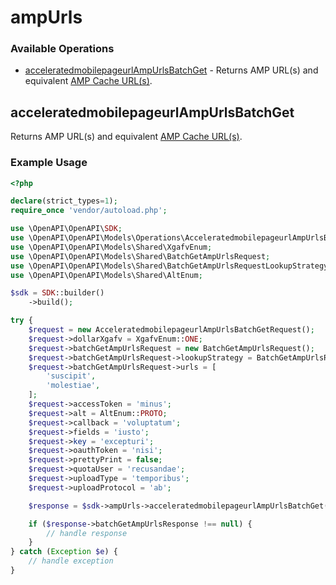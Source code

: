 # ampUrls

### Available Operations

* [acceleratedmobilepageurlAmpUrlsBatchGet](#acceleratedmobilepageurlampurlsbatchget) - Returns AMP URL(s) and equivalent [AMP Cache URL(s)](/amp/cache/overview#amp-cache-url-format).

## acceleratedmobilepageurlAmpUrlsBatchGet

Returns AMP URL(s) and equivalent [AMP Cache URL(s)](/amp/cache/overview#amp-cache-url-format).

### Example Usage

```php
<?php

declare(strict_types=1);
require_once 'vendor/autoload.php';

use \OpenAPI\OpenAPI\SDK;
use \OpenAPI\OpenAPI\Models\Operations\AcceleratedmobilepageurlAmpUrlsBatchGetRequest;
use \OpenAPI\OpenAPI\Models\Shared\XgafvEnum;
use \OpenAPI\OpenAPI\Models\Shared\BatchGetAmpUrlsRequest;
use \OpenAPI\OpenAPI\Models\Shared\BatchGetAmpUrlsRequestLookupStrategyEnum;
use \OpenAPI\OpenAPI\Models\Shared\AltEnum;

$sdk = SDK::builder()
    ->build();

try {
    $request = new AcceleratedmobilepageurlAmpUrlsBatchGetRequest();
    $request->dollarXgafv = XgafvEnum::ONE;
    $request->batchGetAmpUrlsRequest = new BatchGetAmpUrlsRequest();
    $request->batchGetAmpUrlsRequest->lookupStrategy = BatchGetAmpUrlsRequestLookupStrategyEnum::IN_INDEX_DOC;
    $request->batchGetAmpUrlsRequest->urls = [
        'suscipit',
        'molestiae',
    ];
    $request->accessToken = 'minus';
    $request->alt = AltEnum::PROTO;
    $request->callback = 'voluptatum';
    $request->fields = 'iusto';
    $request->key = 'excepturi';
    $request->oauthToken = 'nisi';
    $request->prettyPrint = false;
    $request->quotaUser = 'recusandae';
    $request->uploadType = 'temporibus';
    $request->uploadProtocol = 'ab';

    $response = $sdk->ampUrls->acceleratedmobilepageurlAmpUrlsBatchGet($request);

    if ($response->batchGetAmpUrlsResponse !== null) {
        // handle response
    }
} catch (Exception $e) {
    // handle exception
}
```
